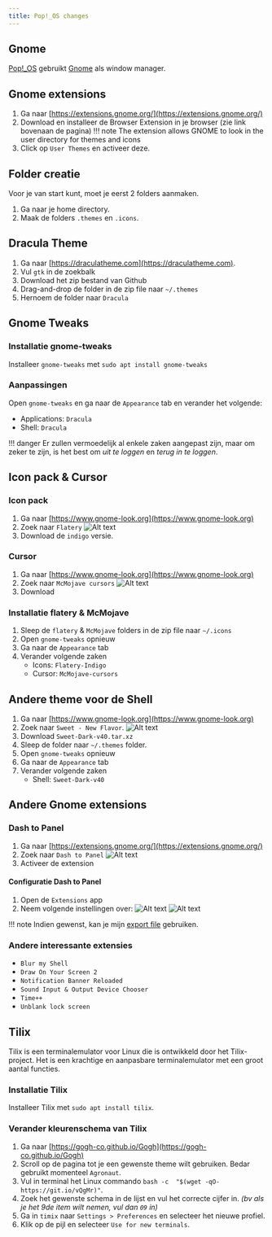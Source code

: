 ```yaml
---
title: Pop!_OS changes
---
```


## Gnome

[Pop!_OS](./popos.md) gebruikt [Gnome](../../gnome.md) als window manager.

## Gnome extensions

1. Ga naar [https://extensions.gnome.org/](https://extensions.gnome.org/)
2. Download en installeer de Browser Extension in je browser (zie link bovenaan de pagina)
    !!! note
        The extension allows GNOME to look in  the user directory for themes and icons  
3. Click op `User Themes` en activeer deze.

## Folder creatie

Voor je van start kunt, moet je eerst 2 folders aanmaken.

1. Ga naar je home directory.
2. Maak de folders `.themes` en `.icons`.

## Dracula Theme

1. Ga naar [https://draculatheme.com](https://draculatheme.com).
2. Vul `gtk` in de zoekbalk
3. Download het zip bestand van Github
4. Drag-and-drop de folder in de zip file naar `~/.themes`
5. Hernoem de folder naar `Dracula`

## Gnome Tweaks

### Installatie gnome-tweaks

Installeer `gnome-tweaks` met `sudo apt install gnome-tweaks`

### Aanpassingen

Open `gnome-tweaks` en ga naar de `Appearance` tab en verander het volgende:

- Applications: `Dracula`
- Shell: `Dracula`

!!! danger
    Er zullen vermoedelijk al enkele zaken aangepast zijn, maar om zeker te zijn, is het best om *uit te loggen* en *terug in te loggen*.

## Icon pack & Cursor

### Icon pack

1. Ga naar [https://www.gnome-look.org](https://www.gnome-look.org)
2. Zoek naar `Flatery`
    ![Alt text](../../../_assets/images/popos/image-1.png)
3. Download de `indigo` versie.

### Cursor

1. Ga naar [https://www.gnome-look.org](https://www.gnome-look.org)
2. Zoek naar `McMojave cursors`
    ![Alt text](../../../_assets/images/popos/image.png)
3. Download

### Installatie flatery & McMojave

1. Sleep de `flatery` & `McMojave` folders in de zip file naar `~/.icons`
2. Open `gnome-tweaks` opnieuw
3. Ga naar de `Appearance` tab
4. Verander volgende zaken
    - Icons: `Flatery-Indigo`
    - Cursor: `McMojave-cursors`

## Andere theme voor de Shell

1. Ga naar [https://www.gnome-look.org](https://www.gnome-look.org)
2. Zoek naar `Sweet - New Flavor`.
    ![Alt text](../../../_assets/images/popos/image-2.png)
3. Download `Sweet-Dark-v40.tar.xz`
4. Sleep de folder naar `~/.themes` folder.
5. Open `gnome-tweaks` opnieuw
6. Ga naar de `Appearance` tab
7. Verander volgende zaken
    - Shell: `Sweet-Dark-v40`

## Andere Gnome extensions

### Dash to Panel

1. Ga naar [https://extensions.gnome.org/](https://extensions.gnome.org/)
2. Zoek naar `Dash to Panel`
    ![Alt text](../../../_assets/images/popos/image-3.png)
3. Activeer de extension

#### Configuratie Dash to Panel

1. Open de `Extensions` app
2. Neem volgende instellingen over:
    ![Alt text](../../../_assets/images/popos/image-6.png)
    ![Alt text](../../../_assets/images/popos/image-5.png)

!!! note
    Indien gewenst, kan je mijn [export file](../../../_assets/files/dash-to-panel) gebruiken.

### Andere interessante extensies

- `Blur my Shell`
- `Draw On Your Screen 2`
- `Notification Banner Reloaded`
- `Sound Input & Output Device Chooser`
- `Time++`
- `Unblank lock screen`

## Tilix

Tilix is een terminalemulator voor Linux die is ontwikkeld door het Tilix-project. Het is een krachtige en aanpasbare terminalemulator met een groot aantal functies.

### Installatie Tilix

Installeer Tilix met `sudo apt install tilix`.

### Verander kleurenschema van Tilix

1. Ga naar [https://gogh-co.github.io/Gogh](https://gogh-co.github.io/Gogh)
2. Scroll op de pagina tot je een gewenste theme wilt gebruiken. Bedar gebruikt momenteel `Agronaut`.
3. Vul in terminal het Linux commando `bash -c  "$(wget -qO- https://git.io/vQgMr)"`.
4. Zoek het gewenste schema in de lijst en vul het correcte cijfer in. *(bv als je het 9de item wilt nemen, vul dan `09` in)*
5. Ga in `timix` naar `Settings > Preferences` en selecteer het nieuwe profiel.
6. Klik op de pijl en selecteer `Use for new terminals`.
